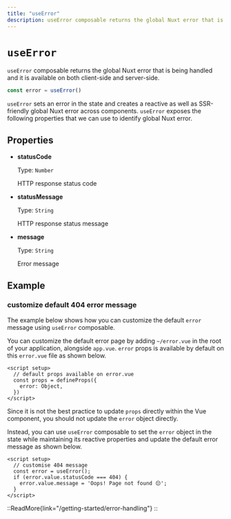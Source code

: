 ```yaml
---
title: "useError"
description: useError composable returns the global Nuxt error that is being handled.
---
```


# `useError`

`useError` composable returns the global Nuxt error that is being handled and it is available on both client-side and server-side.

```ts
const error = useError()
```

`useError` sets an error in the state and creates a reactive as well as SSR-friendly global Nuxt error across components. `useError` exposes the following properties that we can use to identify global Nuxt error.

## Properties

- **statusCode**

  Type: `Number`

  HTTP response status code

- **statusMessage**

  Type: `String`

  HTTP response status message

- **message**

  Type: `String`

  Error message

## Example

### customize default 404 error message

The example below shows how you can customize the default `error` message using `useError` composable.

You can customize the default error page by adding `~/error.vue` in the root of your application, alongside `app.vue`. `error` props is available by default on this `error.vue` file as shown below.

```vue [/error.vue]
<script setup>
  // default props available on error.vue
  const props = defineProps({
    error: Object,
  })
</script>
```

Since it is not the best practice to update `props` directly within the Vue component, you should not update the `error` object directly.

Instead, you can use `useError` composable to set the `error` object in the state while maintaining its reactive properties and update the default error message as shown below.

```vue [/error.vue]
<script setup>
  // customise 404 message
  const error = useError();
  if (error.value.statusCode === 404) {
    error.value.message = 'Oops! Page not found 😔';
  }
</script>
```

::ReadMore{link="/getting-started/error-handling"}
::
